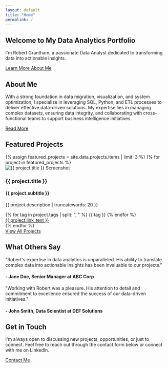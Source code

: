 ```yaml
---
layout: default
title: "Home"
permalink: /
---
```


<!-- Hero Section -->
<section class="hero-section section">
  <div class="container">
    <h1>Welcome to My Data Analytics Portfolio</h1>
    <p>I'm Robert Grantham, a passionate Data Analyst dedicated to transforming data into actionable insights.</p>
    <a href="#about" class="btn">Learn More About Me</a>
  </div>
</section>

<!-- About Preview Section -->
<section class="about-preview-section section" id="about">
  <div class="container">
    <h2>About Me</h2>
    <p>
      With a strong foundation in data migration, visualization, and system optimization, I specialize in leveraging SQL, Python, and ETL processes to deliver effective data-driven solutions. My expertise lies in managing complex datasets, ensuring data integrity, and collaborating with cross-functional teams to support business intelligence initiatives.
    </p>
    <a href="/about/" class="btn">Read More</a>
  </div>
</section>

<!-- Featured Projects Section -->
<section class="featured-projects-section section">
  <div class="container">
    <h2>Featured Projects</h2>
    <div class="projects-grid">
      {% assign featured_projects = site.data.projects.items | limit: 3 %}
      {% for project in featured_projects %}
        <div class="project-card" data-tags="{{ project.tags | replace: ', ', ' ' | downcase }}">
          <img src="{{ project.image }}" alt="{{ project.title }} Screenshot" class="project-image {{ project.image_ratio }}">
          <div class="project-content">
            <h3>{{ project.title }}</h3>
            <h4>{{ project.subtitle }}</h4>
            <p>{{ project.description | truncatewords: 20 }}</p>
            <div class="project-tags">
              {% for tag in project.tags | split: ", " %}
                <span class="tag">{{ tag }}</span>
              {% endfor %}
            </div>
            <a href="{{ project.link }}" class="btn" target="_blank">{{ project.link_text }}</a>
          </div>
        </div>
      {% endfor %}
    </div>
    <div class="view-all">
      <a href="/projects/" class="btn">View All Projects</a>
    </div>
  </div>
</section>

<!-- Testimonials Section (Optional) -->
<section class="testimonials-section section">
  <div class="container">
    <h2>What Others Say</h2>
    <div class="testimonials-grid">
      <div class="testimonial-card">
        <p>"Robert's expertise in data analytics is unparalleled. His ability to translate complex data into actionable insights has been invaluable to our projects."</p>
        <h4>- Jane Doe, Senior Manager at ABC Corp</h4>
      </div>
      <div class="testimonial-card">
        <p>"Working with Robert was a pleasure. His attention to detail and commitment to excellence ensured the success of our data-driven initiatives."</p>
        <h4>- John Smith, Data Scientist at DEF Solutions</h4>
      </div>
      <!-- Add more testimonials as needed -->
    </div>
  </div>
</section>

<!-- Contact Preview Section -->
<section class="contact-preview-section section">
  <div class="container">
    <h2>Get in Touch</h2>
    <p>
      I'm always open to discussing new projects, opportunities, or just to connect. Feel free to reach out through the contact form below or connect with me on LinkedIn.
    </p>
    <a href="/contact/" class="btn">Contact Me</a>
  </div>
</section>
